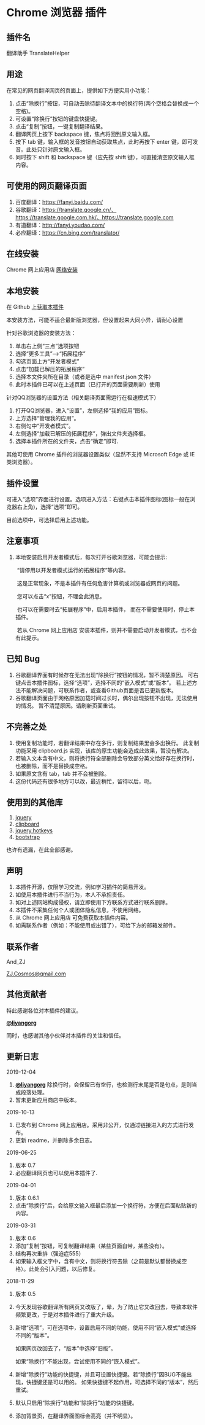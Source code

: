 # Chrome 浏览器 插件

## 插件名

翻译助手 TranslateHelper

## 用途

在常见的网页翻译网页的页面上，提供如下方便实用小功能：

1. 点击“除换行”按钮，可自动去除待翻译文本中的换行符(两个空格会替换成一个空格)。
2. 可设置“除换行”按钮的键盘快捷键。
3. 点击“复制”按钮，一键复制翻译结果。
4. 翻译网页上按下 backspace 键，焦点将回到原文输入框。
5. 按下 tab 键，输入框的发音按钮自动获取焦点，此时再按下 enter 键，即可发音。此处只针对原文输入框。
6. 同时按下 shift 和 backspace 键（应先按 shift 键），可直接清空原文输入框内容。

## 可使用的网页翻译页面

1. 百度翻译：https://fanyi.baidu.com/
2. 谷歌翻译：https://translate.google.cn/、https://translate.google.com.hk/、https://translate.google.com
3. 有道翻译：http://fanyi.youdao.com/
4. 必应翻译：https://cn.bing.com/translator/

## 在线安装

Chrome 网上应用店 [网络安装](https://chrome.google.com/webstore/detail/%E7%BF%BB%E8%AF%91%E5%8A%A9%E6%89%8B/ldhdmpimmbbjemmbklofidofnkgpakaa)

## 本地安装

在 Github 上[获取本插件](https://github.com/And-ZJ/TranslateHelper)

本安装方法，可能不适合最新版浏览器，但设置起来大同小异，请耐心设置

针对谷歌浏览器的安装方法：

1. 单击右上侧“三点”选项按钮
2. 选择“更多工具”-->“拓展程序”
3. 勾选页面上方“开发者模式”
4. 点击“加载已解压的拓展程序”
5. 选择本文件夹所在目录（或者是选中 manifest.json 文件）
6. 此时本插件已可以在上述页面（已打开的页面需要刷新）使用

针对QQ浏览器的设置方法（相关翻译页面需运行在极速模式下）

1. 打开QQ浏览器，进入“设置”，左侧选择“我的应用”图标。
2. 上方选择“管理我的应用”。
3. 右侧勾中“开发者模式”。
4. 左侧选择“加载已解压的拓展程序”，弹出文件夹选择框。
5. 选择本插件所在的文件夹，点击“确定”即可.

其他可使用 Chrome 插件的浏览器设置类似（显然不支持 Microsoft Edge 或 IE 类浏览器）。

## 插件设置

可进入“选项”界面进行设置。选项进入方法：右键点击本插件图标(图标一般在浏览器右上角)，选择“选项”即可。

目前选项中，可选择启用上述功能。

## 注意事项

 1. 本地安装启用开发者模式后，每次打开谷歌浏览器，可能会提示:

    ​	“请停用以开发者模式运行的拓展程序”等内容。

    ​	这是正常现象，不是本插件有任何危害计算机或浏览器或网页的问题。

    ​	您可以点击“x”按钮，不理会此消息。

    ​	也可以在需要时去“拓展程序”中，启用本插件， 而在不需要使用时，停止本插件。

    ​	若从 Chrome 网上应用店 安装本插件，则并不需要启动开发者模式，也不会有此提示。

## 已知 Bug

1. 谷歌翻译界面有时候存在无法出现“除换行”按钮的情况，暂不清楚原因。
       可右键点击本插件图标，选择“选项”，选择不同的“嵌入模式”或“版本”。
       若上述方法不能解决问题，可联系作者，或查看Github页面是否已更新版本。
2. 谷歌翻译页面由于网络原因加载时间过长时，偶尔出现按钮不出现，无法使用的情况。
       暂不清楚原因。请刷新页面重试。

## 不完善之处

1. 使用复制功能时，若翻译结果中存在多行，则复制结果里会多出换行。
       此复制功能采用 clipboard.js 实现，该库的原生功能会造成此效果，暂没有解决。
2. 若输入文本含有中文，则将换行符全部删除会导致部分英文恰好存在换行时，也被删除，而不是替换成空格。
3. 如果原文含有 tab，tab 并不会被删除。
4. 这份代码还有很多地方可以改，最近稍忙，留待以后，呃。

## 使用到的其他库

1. [jquery](https://github.com/jquery/jquery)
2. [clipboard](https://github.com/zenorocha/clipboard.js)
3. [jquery.hotkeys](https://github.com/jeresig/jquery.hotkeys)
4. [bootstrap](https://github.com/twbs/bootstrap)

也许有遗漏，在此全部感谢。

## 声明

1. 本插件开源，仅限学习交流，例如学习插件的简易开发。
2. 如使用本插件进行不当行为，本人不承担责任。
3. 如对上述网站构成侵权，请立即使用下方联系方式进行联系删除。
4. 本插件不采集任何个人或团体隐私信息，不使用网络。
5. 从 Chrome 网上应用店 可免费获取本插件内容。
6. 如需联系作者（例如：不能使用或出错了），可给下方的邮箱发邮件。

## 联系作者

And_ZJ

ZJ.Cosmos@gmail.com

## 其他贡献者

特此感谢各位对本插件的建议。

**[@liyangorg](https://github.com/liyangorg)**

同时，也感谢其他小伙伴对本插件的关注和信任。

## 更新日志

2019-12-04

1. **[@liyangorg](https://github.com/liyangorg)** 除换行时，会保留已有空行，也检测行末尾是否是句点，是则当成段落处理。
2. 暂未更新应用商店中版本。

2019-10-13

1. 已发布到 Chrome 网上应用店。采用非公开，仅通过链接进入的方式进行发布。
2. 更新 readme，并删除多余日志。

2019-06-25

1. 版本 0.7
2. 必应翻译网页也可以使用本插件了.

2019-04-01

1. 版本 0.6.1
2. 点击“除换行”后，会给原文输入框最后添加一个换行符，方便在后面粘贴新的内容。

2019-03-31

1. 版本 0.6
2. 添加“复制”按钮，可复制翻译结果（某些页面自带，某些没有）。
3. 结构再次重排（强迫症555）
4. 如果输入框文字中，含有中文，则将换行符去除（之前是默认都替换成空格）。此处会引入问题，以后修复。

2018-11-29

1. 版本 0.5

2. 今天发现谷歌翻译所有网页又改版了，晕，为了防止它又改回去，导致本软件频繁更改，于是对本插件进行了重大升级。

3. 新增“选项”，可在选项中，设置启用不同的功能，使用不同“嵌入模式”或选择不同的“版本”。

   如果网页改回去了，“版本”中选择“旧版”。

   如果“除换行”不能出现，尝试使用不同的“嵌入模式”。

4. 新增“除换行”功能的快捷键，并且可设置快捷键。若“除换行”因BUG不能出现，快捷键还是可以用的。
   如果快捷键不起作用，可选择不同的“版本”，然后重试。

5. 默认只启用“除换行”功能和“除换行”功能的快捷键。

6. 添加背景页，在翻译界面图标会高亮（并不明显）。